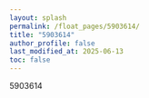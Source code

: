```yaml
---
layout: splash
permalink: /float_pages/5903614/
title: "5903614"
author_profile: false
last_modified_at: 2025-06-13
toc: false
---
```

 
5903614
